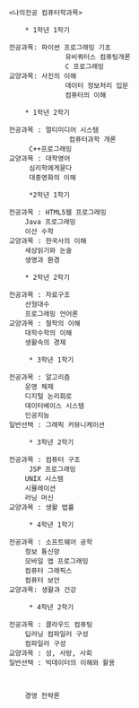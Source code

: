      <나의전공 컴퓨터학과목>

         * 1학년 1학기

     전공과목: 파이썬 프로그래밍 기초
                   유비쿼터스 컴퓨팅개론
                   C 프로그래밍 
     교양과목: 사진의 이해 
                   데이터 정보처리 입문
                   컴퓨터의 이해 

         * 1학년 2학기 

     전공과목 : 멀티미디어 시스템
                    컴퓨터과학 개론
	      C++프로그래밍
     교양과목 : 대학영어
	      심리학에게묻다
	      대중영화의 이해

          *2학년 1학기

     전공과목 : HTML5웹 프로그래밍
	     Java 프로그래밍
	     이산 수학
     교양과목 : 한국사의 이해
	     세상읽기와 논술
	     생명과 환경

         * 2학년 2학기

     전공과목 : 자료구조
	     선형대수
	     프로그래밍 언어론
     교양과목 : 철학의 이해
	     대학수학의 이해
	     생활속의 경제

          * 3학년 1학기

     전공과목 : 알고리즘
	     운영 체제
	     디지털 논리회로
	     데이터베이스 시스템
	     인공지능
     일반선택 : 그래픽 커뮤니케이션

          * 3학년 2학기

     전공과목 : 컴퓨터 구조
	      JSP 프로그래밍
  	     UNIX 시스템
	     시뮬레이션
	     러닝 머신
     교양과목 : 생활 법률

          * 4학년 1학기

     전공과목 : 소프트웨어 공학
	     정보 통신망
	     모바일 앱 프로그래밍
	     컴퓨터 그래픽스
	     컴퓨터 보안
     교양과목: 생활과 건강

          * 4학년 2학기

     전공과목 : 클라우드 컴퓨팅
	     딥러닝 컴파일러 구성
	     컴파일러 구성
     교양과목 : 성, 사랑, 사회
     일반선택 : 빅데이터의 이해와 활용



	     경영 전략론